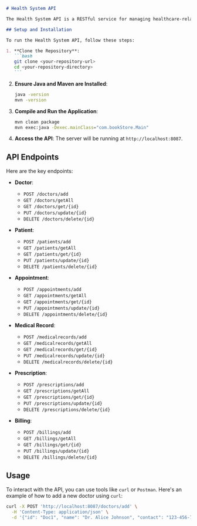 ````markdown
# Health System API

The Health System API is a RESTful service for managing healthcare-related data, including doctors, patients, appointments, medical records, prescriptions, and billing information. Built with Java and JAX-RS, it supports CRUD operations for each entity.

## Setup and Installation

To run the Health System API, follow these steps:

1. **Clone the Repository**:
   ```bash
   git clone <your-repository-url>
   cd <your-repository-directory>
   ```
````

2. **Ensure Java and Maven are Installed**:

   ```bash
   java -version
   mvn -version
   ```

3. **Compile and Run the Application**:

   ```bash
   mvn clean package
   mvn exec:java -Dexec.mainClass="com.bookStore.Main"
   ```

4. **Access the API**:
   The server will be running at `http://localhost:8087`.

## API Endpoints

Here are the key endpoints:

- **Doctor**:

  - `POST /doctors/add`
  - `GET /doctors/getAll`
  - `GET /doctors/get/{id}`
  - `PUT /doctors/update/{id}`
  - `DELETE /doctors/delete/{id}`

- **Patient**:

  - `POST /patients/add`
  - `GET /patients/getAll`
  - `GET /patients/get/{id}`
  - `PUT /patients/update/{id}`
  - `DELETE /patients/delete/{id}`

- **Appointment**:

  - `POST /appointments/add`
  - `GET /appointments/getAll`
  - `GET /appointments/get/{id}`
  - `PUT /appointments/update/{id}`
  - `DELETE /appointments/delete/{id}`

- **Medical Record**:

  - `POST /medicalrecords/add`
  - `GET /medicalrecords/getAll`
  - `GET /medicalrecords/get/{id}`
  - `PUT /medicalrecords/update/{id}`
  - `DELETE /medicalrecords/delete/{id}`

- **Prescription**:

  - `POST /prescriptions/add`
  - `GET /prescriptions/getAll`
  - `GET /prescriptions/get/{id}`
  - `PUT /prescriptions/update/{id}`
  - `DELETE /prescriptions/delete/{id}`

- **Billing**:
  - `POST /billings/add`
  - `GET /billings/getAll`
  - `GET /billings/get/{id}`
  - `PUT /billings/update/{id}`
  - `DELETE /billings/delete/{id}`

## Usage

To interact with the API, you can use tools like `curl` or `Postman`. Here's an example of how to add a new doctor using `curl`:

```bash
curl -X POST 'http://localhost:8087/doctors/add' \
  -H 'Content-Type: application/json' \
  -d '{"id": "Doc1", "name": "Dr. Alice Johnson", "contact": "123-456-7891", "address": "123 Health St.", "specialty": "Dermatology"}'
```
